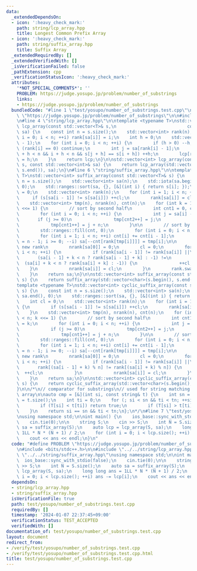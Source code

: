 ```yaml
---
data:
  _extendedDependsOn:
  - icon: ':heavy_check_mark:'
    path: string/lcp_array.hpp
    title: Longest Common Prefix Array
  - icon: ':heavy_check_mark:'
    path: string/suffix_array.hpp
    title: Suffix Array
  _extendedRequiredBy: []
  _extendedVerifiedWith: []
  _isVerificationFailed: false
  _pathExtension: cpp
  _verificationStatusIcon: ':heavy_check_mark:'
  attributes:
    '*NOT_SPECIAL_COMMENTS*': ''
    PROBLEM: https://judge.yosupo.jp/problem/number_of_substrings
    links:
    - https://judge.yosupo.jp/problem/number_of_substrings
  bundledCode: "#line 1 \"test/yosupo/number_of_substrings.test.cpp\"\n#define PROBLEM\
    \ \"https://judge.yosupo.jp/problem/number_of_substrings\"\n\n#include <bits/stdc++.h>\n\
    \n#line 4 \"string/lcp_array.hpp\"\n\ntemplate <typename T>\nstd::vector<int>\
    \ lcp_array(const std::vector<T>& s,\n                           const std::vector<int>&\
    \ sa) {\n    const int n = s.size();\n    std::vector<int> rank(n);\n    for (int\
    \ i = 0; i < n; ++i) rank[sa[i]] = i;\n    int h = 0;\n    std::vector<int> lcp(n\
    \ - 1);\n    for (int i = 0; i < n; ++i) {\n        if (h > 0) --h;\n        if\
    \ (rank[i] == 0) continue;\n        int j = sa[rank[i] - 1];\n        while (j\
    \ + h < n && i + h < n && s[j + h] == s[i + h]) ++h;\n        lcp[rank[i] - 1]\
    \ = h;\n    }\n    return lcp;\n}\n\nstd::vector<int> lcp_array(const std::string&\
    \ s, const std::vector<int>& sa) {\n    return lcp_array(std::vector<char>(s.begin(),\
    \ s.end()), sa);\n}\n#line 6 \"string/suffix_array.hpp\"\n\ntemplate <typename\
    \ T>\nstd::vector<int> suffix_array(const std::vector<T>& s) {\n    const int\
    \ n = s.size();\n    std::vector<int> sa(n);\n    std::iota(sa.begin(), sa.end(),\
    \ 0);\n    std::ranges::sort(sa, {}, [&](int i) { return s[i]; });\n    int cl\
    \ = 0;\n    std::vector<int> rank(n);\n    for (int i = 1; i < n; ++i) {\n   \
    \     if (s[sa[i - 1]] != s[sa[i]]) ++cl;\n        rank[sa[i]] = cl;\n    }\n\
    \    std::vector<int> tmp(n), nrank(n), cnt(n);\n    for (int k = 1; k < n; k\
    \ <<= 1) {\n        // sort by second half\n        int cnt1 = 0, cnt2 = k;\n\
    \        for (int i = 0; i < n; ++i) {\n            int j = sa[i] - k;\n     \
    \       if (j >= 0)\n                tmp[cnt2++] = j;\n            else\n    \
    \            tmp[cnt1++] = j + n;\n        }\n\n        // sort by first half\n\
    \        std::ranges::fill(cnt, 0);\n        for (int i = 0; i < n; ++i) ++cnt[rank[tmp[i]]];\n\
    \        for (int i = 1; i < n; ++i) cnt[i] += cnt[i - 1];\n        for (int i\
    \ = n - 1; i >= 0; --i) sa[--cnt[rank[tmp[i]]]] = tmp[i];\n\n        // assign\
    \ new rank\n        nrank[sa[0]] = 0;\n        cl = 0;\n        for (int i = 1;\
    \ i < n; ++i) {\n            if (rank[sa[i - 1]] != rank[sa[i]] ||\n         \
    \       (sa[i - 1] + k < n ? rank[sa[i - 1] + k] : -1) !=\n                  \
    \  (sa[i] + k < n ? rank[sa[i] + k] : -1)) {\n                ++cl;\n        \
    \    }\n            nrank[sa[i]] = cl;\n        }\n        rank.swap(nrank);\n\
    \    }\n    return sa;\n}\n\nstd::vector<int> suffix_array(const std::string&\
    \ s) {\n    return suffix_array(std::vector<char>(s.begin(), s.end()));\n}\n\n\
    template <typename T>\nstd::vector<int> cyclic_suffix_array(const std::vector<T>&\
    \ s) {\n    const int n = s.size();\n    std::vector<int> sa(n);\n    std::iota(sa.begin(),\
    \ sa.end(), 0);\n    std::ranges::sort(sa, {}, [&](int i) { return s[i]; });\n\
    \    int cl = 0;\n    std::vector<int> rank(n);\n    for (int i = 1; i < n; ++i)\
    \ {\n        if (s[sa[i - 1]] != s[sa[i]]) ++cl;\n        rank[sa[i]] = cl;\n\
    \    }\n    std::vector<int> tmp(n), nrank(n), cnt(n);\n    for (int k = 1; k\
    \ < n; k <<= 1) {\n        // sort by second half\n        int cnt1 = 0, cnt2\
    \ = k;\n        for (int i = 0; i < n; ++i) {\n            int j = sa[i] - k;\n\
    \            if (j >= 0)\n                tmp[cnt2++] = j;\n            else\n\
    \                tmp[cnt1++] = j + n;\n        }\n\n        // sort by first half\n\
    \        std::ranges::fill(cnt, 0);\n        for (int i = 0; i < n; ++i) ++cnt[rank[tmp[i]]];\n\
    \        for (int i = 1; i < n; ++i) cnt[i] += cnt[i - 1];\n        for (int i\
    \ = n - 1; i >= 0; --i) sa[--cnt[rank[tmp[i]]]] = tmp[i];\n\n        // assign\
    \ new rank\n        nrank[sa[0]] = 0;\n        cl = 0;\n        for (int i = 1;\
    \ i < n; ++i) {\n            if (rank[sa[i - 1]] != rank[sa[i]] ||\n         \
    \       rank[(sa[i - 1] + k) % n] != rank[(sa[i] + k) % n]) {\n              \
    \  ++cl;\n            }\n            nrank[sa[i]] = cl;\n        }\n        rank.swap(nrank);\n\
    \    }\n    return sa;\n}\n\nstd::vector<int> cyclic_suffix_array(const std::string&\
    \ s) {\n    return cyclic_suffix_array(std::vector<char>(s.begin(), s.end()));\n\
    }\n\n/*\n// comparator for substrings\n// used for string matching with the suffix\
    \ array\n\nauto cmp = [&](int si, const string& t) {\n    int sn = S.size(), tn\
    \ = t.size();\n    int ti = 0;\n    for (; si < sn && ti < tn; ++si, ++ti) {\n\
    \        if (T[si] < t[ti]) return true;\n        if (T[si] > t[ti]) return false;\n\
    \    }\n    return si == sn && ti < tn;\n};\n*/\n#line 7 \"test/yosupo/number_of_substrings.test.cpp\"\
    \nusing namespace std;\n\nint main() {\n    ios_base::sync_with_stdio(false);\n\
    \    cin.tie(0);\n\n    string S;\n    cin >> S;\n    int N = S.size();\n    auto\
    \ sa = suffix_array(S);\n    auto lcp = lcp_array(S, sa);\n    long long ans =\
    \ 1LL * N * (N + 1) / 2;\n    for (int i = 0; i < lcp.size(); ++i) ans -= lcp[i];\n\
    \    cout << ans << endl;\n}\n"
  code: "#define PROBLEM \"https://judge.yosupo.jp/problem/number_of_substrings\"\n\
    \n#include <bits/stdc++.h>\n\n#include \"../../string/lcp_array.hpp\"\n#include\
    \ \"../../string/suffix_array.hpp\"\nusing namespace std;\n\nint main() {\n  \
    \  ios_base::sync_with_stdio(false);\n    cin.tie(0);\n\n    string S;\n    cin\
    \ >> S;\n    int N = S.size();\n    auto sa = suffix_array(S);\n    auto lcp =\
    \ lcp_array(S, sa);\n    long long ans = 1LL * N * (N + 1) / 2;\n    for (int\
    \ i = 0; i < lcp.size(); ++i) ans -= lcp[i];\n    cout << ans << endl;\n}"
  dependsOn:
  - string/lcp_array.hpp
  - string/suffix_array.hpp
  isVerificationFile: true
  path: test/yosupo/number_of_substrings.test.cpp
  requiredBy: []
  timestamp: '2024-01-07 22:37:45+09:00'
  verificationStatus: TEST_ACCEPTED
  verifiedWith: []
documentation_of: test/yosupo/number_of_substrings.test.cpp
layout: document
redirect_from:
- /verify/test/yosupo/number_of_substrings.test.cpp
- /verify/test/yosupo/number_of_substrings.test.cpp.html
title: test/yosupo/number_of_substrings.test.cpp
---
```

